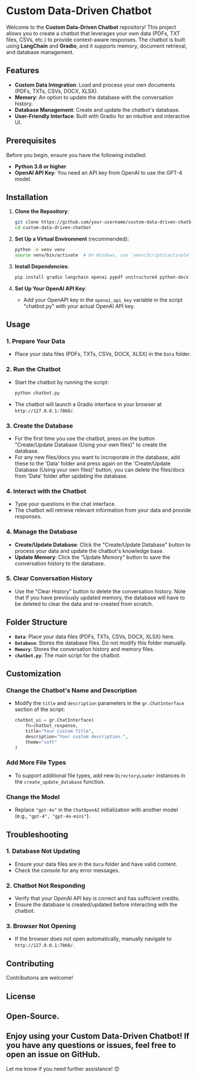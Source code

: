 # Custom Data-Driven Chatbot

Welcome to the **Custom Data-Driven Chatbot** repository! This project allows you to create a chatbot that leverages your own data (PDFs, TXT files, CSVs, etc.) to provide context-aware responses. The chatbot is built using **LangChain** and **Gradio**, and it supports memory, document retrieval, and database management.

## Features
- **Custom Data Integration**: Load and process your own documents (PDFs, TXTs, CSVs, DOCX, XLSX).
- **Memory**: An option to update the database with the conversation history. 
- **Database Management**: Create and update the chatbot's database.
- **User-Friendly Interface**: Built with Gradio for an intuitive and interactive UI.

## Prerequisites
Before you begin, ensure you have the following installed:
- **Python 3.8 or higher**
- **OpenAI API Key**: You need an API key from OpenAI to use the GPT-4 model.

## Installation

1. **Clone the Repository**:
   ```bash
   git clone https://github.com/your-username/custom-data-driven-chatbot.git
   cd custom-data-driven-chatbot
   ```

2. **Set Up a Virtual Environment** (recommended):
   ```bash
   python -m venv venv
   source venv/bin/activate  # On Windows, use `venv\Scripts\activate`
   ```

3. **Install Dependencies**:
   ```bash
   pip install gradio langchain openai pypdf unstructured python-docx pandas numpy tqdm sentence-transformers
   ```

4. **Set Up Your OpenAI API Key**:
   - Add your OpenAPI key in the  `openai_api_key` variable in the script "chatbot.py" with your actual OpenAI API key.

## Usage

### 1. Prepare Your Data
- Place your data files (PDFs, TXTs, CSVs, DOCX, XLSX) in the `Data` folder.

### 2. Run the Chatbot
- Start the chatbot by running the script:
  ```bash
  python chatbot.py
  ```
- The chatbot will launch a Gradio interface in your browser at `http://127.0.0.1:7860/`.

### 3. Create the Database
- For the first time you use the chatbot, press on the button "Create/Update Database (Using your own files)" to create the database. 
- For any new files/docs you want to incroporate in the database, add these to the 'Data' folder and press again on the 'Create/Update Database (Using your own files)' button, you can delete the files/docs from 'Data' folder after updating the database. 

### 4. Interact with the Chatbot
- Type your questions in the chat interface.
- The chatbot will retrieve relevant information from your data and provide responses.

### 4. Manage the Database
- **Create/Update Database**: Click the "Create/Update Database" button to process your data and update the chatbot's knowledge base.
- **Update Memory**: Click the "Update Memory" button to save the conversation history to the database.

### 5. Clear Conversation History
- Use the "Clear History" button to delete the conversation history. Note that If you have previously updated memory, the database will have to be deleted to clear the data and re-created from scratch. 

## Folder Structure
- **`Data`**: Place your data files (PDFs, TXTs, CSVs, DOCX, XLSX) here.
- **`Database`**: Stores the database files. Do not modify this folder manually.
- **`Memory`**: Stores the conversation history and memory files.
- **`chatbot.py`**: The main script for the chatbot.

## Customization

### Change the Chatbot's Name and Description
- Modify the `title` and `description` parameters in the `gr.ChatInterface` section of the script:
  ```python
  chatbot_ui = gr.ChatInterface(
      fn=chatbot_response,
      title="Your Custom Title",
      description="Your custom description.",
      theme="soft"
  )
  ```

### Add More File Types
- To support additional file types, add new `DirectoryLoader` instances in the `create_update_database` function.

### Change the Model
- Replace `"gpt-4o"` in the `ChatOpenAI` initialization with another model (e.g., `"gpt-4", "gpt-4o-mini"`).

## Troubleshooting

### 1. **Database Not Updating**
- Ensure your data files are in the `Data` folder and have valid content.
- Check the console for any error messages.

### 2. **Chatbot Not Responding**
- Verify that your OpenAI API key is correct and has sufficient credits.
- Ensure the database is created/updated before interacting with the chatbot.

### 3. **Browser Not Opening**
- If the browser does not open automatically, manually navigate to `http://127.0.0.1:7860/`.

## Contributing

Contributions are welcome! 

## License
Open-Source. 
---
Enjoy using your **Custom Data-Driven Chatbot**! If you have any questions or issues, feel free to open an issue on GitHub.
---
Let me know if you need further assistance! 😊
